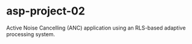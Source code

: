 # asp-project-02
Active Noise Cancelling (ANC) application using an RLS-based adaptive processing system.
